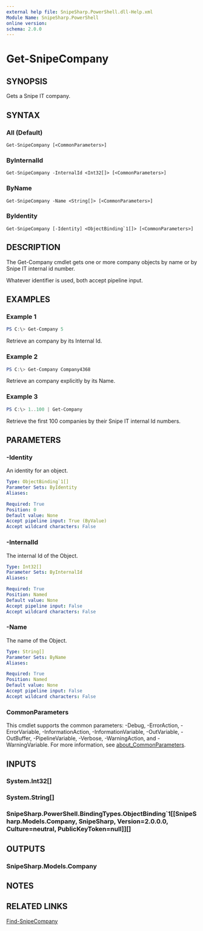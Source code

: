 ```yaml
---
external help file: SnipeSharp.PowerShell.dll-Help.xml
Module Name: SnipeSharp.PowerShell
online version:
schema: 2.0.0
---
```


# Get-SnipeCompany

## SYNOPSIS
Gets a Snipe IT company.

## SYNTAX

### All (Default)
```
Get-SnipeCompany [<CommonParameters>]
```

### ByInternalId
```
Get-SnipeCompany -InternalId <Int32[]> [<CommonParameters>]
```

### ByName
```
Get-SnipeCompany -Name <String[]> [<CommonParameters>]
```

### ByIdentity
```
Get-SnipeCompany [-Identity] <ObjectBinding`1[]> [<CommonParameters>]
```

## DESCRIPTION
The Get-Company cmdlet gets one or more company objects by name or by Snipe IT internal id number.

Whatever identifier is used, both accept pipeline input.

## EXAMPLES

### Example 1
```powershell
PS C:\> Get-Company 5
```

Retrieve an company by its Internal Id.

### Example 2
```powershell
PS C:\> Get-Company Company4368
```

Retrieve an company explicitly by its Name.

### Example 3
```powershell
PS C:\> 1..100 | Get-Company
```

Retrieve the first 100 companies by their Snipe IT internal Id numbers.

## PARAMETERS

### -Identity
An identity for an object.

```yaml
Type: ObjectBinding`1[]
Parameter Sets: ByIdentity
Aliases:

Required: True
Position: 0
Default value: None
Accept pipeline input: True (ByValue)
Accept wildcard characters: False
```

### -InternalId
The internal Id of the Object.

```yaml
Type: Int32[]
Parameter Sets: ByInternalId
Aliases:

Required: True
Position: Named
Default value: None
Accept pipeline input: False
Accept wildcard characters: False
```

### -Name
The name of the Object.

```yaml
Type: String[]
Parameter Sets: ByName
Aliases:

Required: True
Position: Named
Default value: None
Accept pipeline input: False
Accept wildcard characters: False
```

### CommonParameters
This cmdlet supports the common parameters: -Debug, -ErrorAction, -ErrorVariable, -InformationAction, -InformationVariable, -OutVariable, -OutBuffer, -PipelineVariable, -Verbose, -WarningAction, and -WarningVariable. For more information, see [about_CommonParameters](http://go.microsoft.com/fwlink/?LinkID=113216).

## INPUTS

### System.Int32[]

### System.String[]

### SnipeSharp.PowerShell.BindingTypes.ObjectBinding`1[[SnipeSharp.Models.Company, SnipeSharp, Version=2.0.0.0, Culture=neutral, PublicKeyToken=null]][]

## OUTPUTS

### SnipeSharp.Models.Company

## NOTES

## RELATED LINKS

[Find-SnipeCompany](Find-SnipeCompany.md)
